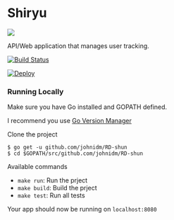 # Shiryu

![](https://pm1.narvii.com/6400/1c55c6cbf4831e75b9f678e742a5212c6face3f6_128.jpg)

API/Web application that manages user tracking.

[![Build Status](https://travis-ci.org/johnidm/RD-shun.svg?branch=master)](https://travis-ci.org/johnidm/RD-shun)

[![Deploy](https://www.herokucdn.com/deploy/button.svg)](https://rd-shun.herokuapp.com/)

### Running Locally

Make sure you have Go installed and GOPATH defined.

I recommend you use [Go Version Manager](https://github.com/moovweb/gvm)

Clone the project

```
$ go get -u github.com/johnidm/RD-shun
$ cd $GOPATH/src/github.com/johnidm/RD-shun
```

Available commands

- `make run`: Run the prject
- `make build`: Build the prject
- `make test`: Run all tests

Your app should now be running on `localhost:8080`
